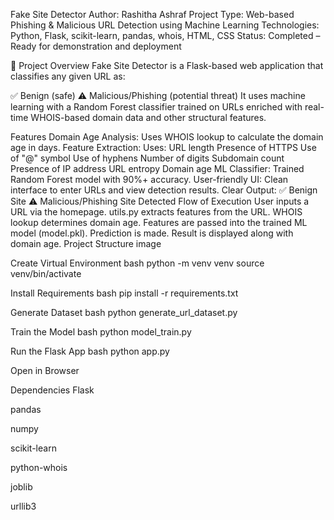 Fake Site Detector
Author: Rashitha Ashraf Project Type: Web-based Phishing & Malicious URL Detection using Machine Learning
Technologies: Python, Flask, scikit-learn, pandas, whois, HTML, CSS
Status: Completed – Ready for demonstration and deployment

📌 Project Overview
Fake Site Detector is a Flask-based web application that classifies any given URL as:

✅ Benign (safe)
⚠️ Malicious/Phishing (potential threat)
It uses machine learning with a Random Forest classifier trained on URLs enriched with real-time WHOIS-based domain data and other structural features.

Features
Domain Age Analysis: Uses WHOIS lookup to calculate the domain age in days.
Feature Extraction: Uses:
URL length
Presence of HTTPS
Use of "@" symbol
Use of hyphens
Number of digits
Subdomain count
Presence of IP address
URL entropy
Domain age
ML Classifier: Trained Random Forest model with 90%+ accuracy.
User-friendly UI: Clean interface to enter URLs and view detection results.
Clear Output:
✅ Benign Site
⚠️ Malicious/Phishing Site Detected
Flow of Execution
User inputs a URL via the homepage.
utils.py extracts features from the URL.
WHOIS lookup determines domain age.
Features are passed into the trained ML model (model.pkl).
Prediction is made.
Result is displayed along with domain age.
Project Structure
image

Create Virtual Environment bash python -m venv venv source venv/bin/activate

Install Requirements bash pip install -r requirements.txt

Generate Dataset bash python generate_url_dataset.py

Train the Model bash python model_train.py

Run the Flask App bash python app.py

Open in Browser

Dependencies Flask

pandas

numpy

scikit-learn

python-whois

joblib

urllib3
